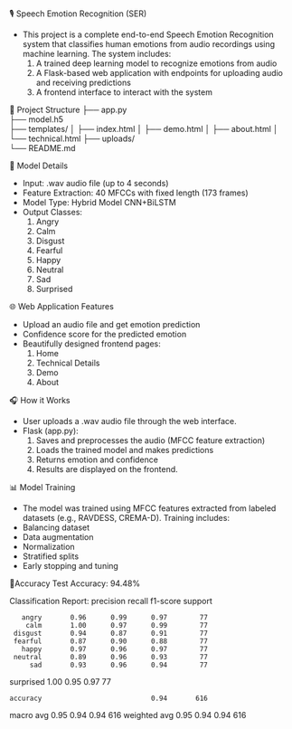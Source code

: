 🎙️ Speech Emotion Recognition (SER) 
- This project is a complete end-to-end Speech Emotion Recognition system that classifies    human emotions from audio recordings using machine learning. The system includes:
    1. A trained deep learning model to recognize emotions from audio
    2. A Flask-based web application with endpoints for uploading audio and receiving predictions
    3. A frontend interface to interact with the system

📂 Project Structure
├── app.py           
├── model.h5               
├── templates/
│   ├── index.html
│   ├── demo.html
│   ├── about.html
│   └── technical.html
├── uploads/                
└── README.md               

🧠 Model Details
- Input: .wav audio file (up to 4 seconds)
- Feature Extraction: 40 MFCCs with fixed length (173 frames)
- Model Type: Hybrid Model CNN+BiLSTM
- Output Classes:
    1. Angry
    2. Calm
    3. Disgust
    4. Fearful
    5. Happy
    6. Neutral
    7. Sad
    8. Surprised

🌐 Web Application Features
- Upload an audio file and get emotion prediction
- Confidence score for the predicted emotion
- Beautifully designed frontend pages:
    1. Home
    2. Technical Details
    3. Demo
    4. About

🎧 How it Works
- User uploads a .wav audio file through the web interface.
- Flask (app.py):
    1. Saves and preprocesses the audio (MFCC feature extraction)
    2. Loads the trained model and makes predictions
    3. Returns emotion and confidence
    4. Results are displayed on the frontend.

📊 Model Training
- The model was trained using MFCC features extracted from labeled datasets (e.g., RAVDESS, CREMA-D). Training includes:
- Balancing dataset 
- Data augmentation
- Normalization
- Stratified splits
- Early stopping and tuning

🎯Accuracy
Test Accuracy: 94.48%

Classification Report:
              precision    recall  f1-score   support

       angry       0.96      0.99      0.97        77
        calm       1.00      0.97      0.99        77
     disgust       0.94      0.87      0.91        77
     fearful       0.87      0.90      0.88        77
       happy       0.97      0.96      0.97        77
     neutral       0.89      0.96      0.93        77
         sad       0.93      0.96      0.94        77
   surprised       1.00      0.95      0.97        77

    accuracy                           0.94       616
   macro avg       0.95      0.94      0.94       616
weighted avg       0.95      0.94      0.94       616
